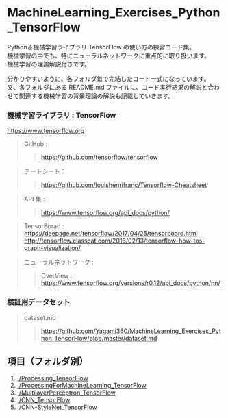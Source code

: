 # MachineLearning_Exercises_Python_TensorFlow
Python＆機械学習ライブラリ TensorFlow の使い方の練習コード集。</br>
機械学習の中でも、特にニューラルネットワークに重点的に取り扱います。</br>
機械学習の理論解説付きです。</br>

分かりやすいように、各フォルダ毎で完結したコード一式になっています。</br>
又、各フォルダにある README.md ファイルに、コード実行結果の解説と合わせて関連する機械学習の背景理論の解説も記載していきます。


### 機械学習ライブラリ : TensorFlow

https://www.tensorflow.org </br>

> GitHub : 
>> https://github.com/tensorflow/tensorflow </br>

> チートシート： </br>
>> https://github.com/louishenrifranc/Tensorflow-Cheatsheet </br>

> API 集 : </br>
>> https://www.tensorflow.org/api_docs/python/ </br>

> TensorBorad : </br>
https://deepage.net/tensorflow/2017/04/25/tensorboard.html </br>
http://tensorflow.classcat.com/2016/02/13/tensorflow-how-tos-graph-visualization/</br>

> ニューラルネットワーク :</br>
>> OverView :</br>
https://www.tensorflow.org/versions/r0.12/api_docs/python/nn/</br>

### 検証用データセット
> dataset.md
>> https://github.com/Yagami360/MachineLearning_Exercises_Python_TensorFlow/blob/master/dataset.md

## 項目（フォルダ別）

1. [./Processing_TensorFlow](https://github.com/Yagami360/MachineLearning_Exercises_Python_TensorFlow/tree/master/Processing_TensorFlow)
1. [./ProcessingForMachineLearning_TensorFlow](https://github.com/Yagami360/MachineLearning_Exercises_Python_TensorFlow/tree/master/ProcessingForMachineLearning_TensorFlow)
1. [./MultilayerPerceptron_TensorFlow](https://github.com/Yagami360/MachineLearning_Exercises_Python_TensorFlow/tree/master/MultilayerPerceptron_TensorFlow)
1. [./CNN_TensorFlow](https://github.com/Yagami360/MachineLearning_Exercises_Python_TensorFlow/tree/master/CNN_TensorFlow)
1. [./CNN-StyleNet_TensorFlow](https://github.com/Yagami360/MachineLearning_Exercises_Python_TensorFlow/tree/master/CNN-StyleNet_TensorFlow)